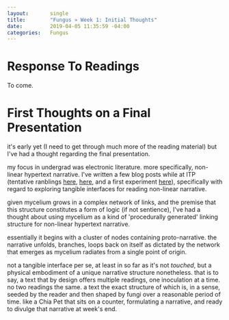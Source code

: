 ```yaml
---
layout:       single
title:        "Fungus » Week 1: Initial Thoughts"
date:         2019-04-05 11:35:59 -04:00
categories:   Fungus
---
```


# Response To Readings

To come.


# First Thoughts on a Final Presentation

it's early yet (I need to get through much more of the reading material) but I've had a thought regarding the final presentation.

my focus in undergrad was electronic literature. more specifically, non-linear hypertext narrative. I've written a few blog posts while at ITP (tentative ranblings [here](http://127.0.0.1:4000/icm/computation-and-my-interests/), [here](http://127.0.0.1:4000/physcomp/final-assignment-first-pass/), and a first experiment [here](http://127.0.0.1:4000/icm/physcomp/final-project-completed/)), specifically with regard to exploring tangible interfaces for reading non-linear narrative.

given mycelium grows in a complex network of links, and the premise that this structure constitutes a form of logic (if not sentience), I've had a thought about using mycelium as a kind of 'procedurally generated' linking structure for non-linear hypertext narrative.

essentially it begins with a cluster of nodes containing proto-narrative. the narrative unfolds, branches, loops back on itself as dictated by the network that emerges as mycelium radiates from a single point of origin.

not a tangible interface per se, at least in so far as it's not *touched*, but  a physical embodiment of a unique narrative structure nonetheless. that is to say, a text that by design offers multiple readings, one inoculation at a time. no two readings the same. a text the exact structure of which is, in a sense, seeded by the reader and then shaped by fungi over a reasonable period of time. like a Chia Pet that sits on a counter, formulating a narrative, and ready to divulge that narrative at week's end.
